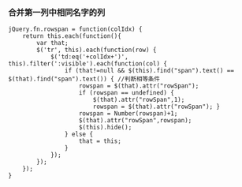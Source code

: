 ### 合并第一列中相同名字的列
    jQuery.fn.rowspan = function(colIdx) {
        return this.each(function(){
            var that;
            $('tr', this).each(function(row) {
                $('td:eq('+colIdx+')', this).filter(':visible').each(function(col) {
                    if (that!=null && $(this).find("span").text() == $(that).find("span").text()) { //判断相等条件
                        rowspan = $(that).attr("rowSpan");
                        if (rowspan == undefined) {
                            $(that).attr("rowSpan",1);
                            rowspan = $(that).attr("rowSpan"); }
                        rowspan = Number(rowspan)+1;
                        $(that).attr("rowSpan",rowspan);
                        $(this).hide();
                    } else {
                        that = this;
                    }
                });
            });
        });
    }
    